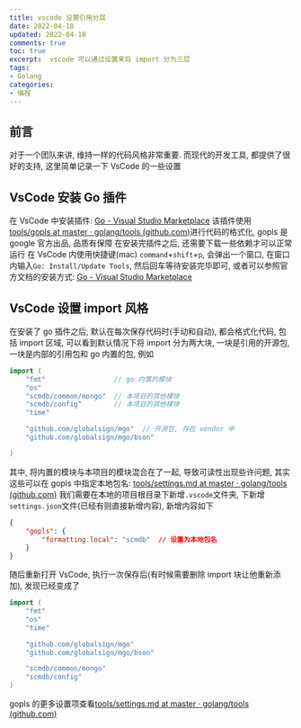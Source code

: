 ```yaml
---
title: vscode 设置引用分层
date: 2022-04-18            
updated: 2022-04-18         
comments: true              
toc: true                   
excerpt:  vscode 可以通过设置来将 import 分为三层
tags:                       
- Golang
categories:                 
- 编程
---
```


## 前言
对于一个团队来讲, 维持一样的代码风格非常重要. 而现代的开发工具, 都提供了很好的支持, 这里简单记录一下 VsCode 的一些设置
## VsCode 安装 Go 插件
在 VsCode 中安装插件: [Go - Visual Studio Marketplace](https://marketplace.visualstudio.com/items?itemName=golang.Go)
该插件使用[tools/gopls at master · golang/tools (github.com)](https://github.com/golang/tools/tree/master/gopls)进行代码的格式化, gopls 是 google 官方出品, 品质有保障
在安装完插件之后, 还需要下载一些依赖才可以正常运行
在 VsCode 内使用快捷键(mac) `command`+`shift`+`p`, 会弹出一个窗口, 在窗口内输入`Go: Install/Update Tools`, 然后回车等待安装完毕即可, 或者可以参照官方文档的安装方式: [Go - Visual Studio Marketplace](https://marketplace.visualstudio.com/items?itemName=golang.Go#tools)
## VsCode 设置 import 风格
在安装了 go 插件之后, 默认在每次保存代码时(手动和自动), 都会格式化代码, 包括 import 区域, 可以看到默认情况下将 import 分为两大块, 一块是引用的开源包, 一块是内部的引用包和 go 内置的包, 例如
``` Go
import (
	"fmt"                 // go 内置的模块
	"os"
	"scmdb/common/mongo"  // 本项目的其他模块
	"scmdb/config"        // 本项目的其他模块
	"time"

	"github.com/globalsign/mgo"  // 开源包, 存在 vendor 中
	"github.com/globalsign/mgo/bson"

)
```
其中, 将内置的模块与本项目的模块混合在了一起, 导致可读性出现些许问题, 其实这些可以在 gopls 中指定本地包名: [tools/settings.md at master · golang/tools (github.com)](https://github.com/golang/tools/blob/master/gopls/doc/settings.md#local-string)
我们需要在本地的项目根目录下新增`.vscode`文件夹, 下新增`settings.json`文件(已经有则直接新增内容), 新增内容如下
``` json
{
    "gopls": {
        "formatting.local": "scmdb"  // 设置为本地包名
    }
}
```
随后重新打开 VsCode, 执行一次保存后(有时候需要删除 import 块让他重新添加), 发现已经变成了
``` Go
import (
	"fmt"
	"os"
	"time"

	"github.com/globalsign/mgo"
	"github.com/globalsign/mgo/bson"

	"scmdb/common/mongo"
	"scmdb/config"
)
```
gopls 的更多设置项查看[tools/settings.md at master · golang/tools (github.com)](https://github.com/golang/tools/blob/master/gopls/doc/settings.md#settings)
